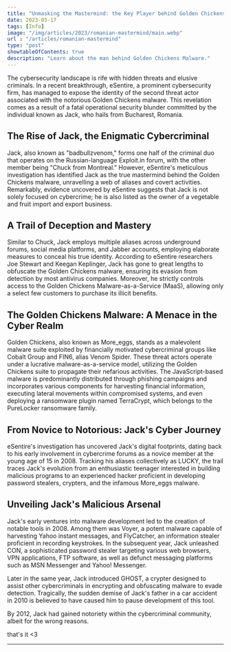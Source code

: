 ```yaml
---
title: "Unmasking the Mastermind: the Key Player behind Golden Chickens Malware"
date: 2023-05-17
tags: [Info]
image: "/img/articles/2023/romanian-mastermind/main.webp"
url : "/articles/romanian-mastermind"
type: "post"
showtableOfContents: true
description: "Learn about the man behind Golden Chickens Malware."
---
```


The cybersecurity landscape is rife with hidden threats and elusive criminals. In a recent breakthrough, eSentire, a prominent cybersecurity firm, has managed to expose the identity of the second threat actor associated with the notorious Golden Chickens malware. This revelation comes as a result of a fatal operational security blunder committed by the individual known as Jack, who hails from Bucharest, Romania. 

## The Rise of Jack, the Enigmatic Cybercriminal

Jack, also known as "badbullzvenom," forms one half of the criminal duo that operates on the Russian-language Exploit.in forum, with the other member being "Chuck from Montreal." However, eSentire's meticulous investigation has identified Jack as the true mastermind behind the Golden Chickens malware, unravelling a web of aliases and covert activities. Remarkably, evidence uncovered by eSentire suggests that Jack is not solely focused on cybercrime; he is also listed as the owner of a vegetable and fruit import and export business.

## A Trail of Deception and Mastery

Similar to Chuck, Jack employs multiple aliases across underground forums, social media platforms, and Jabber accounts, employing elaborate measures to conceal his true identity. According to eSentire researchers Joe Stewart and Keegan Keplinger, Jack has gone to great lengths to obfuscate the Golden Chickens malware, ensuring its evasion from detection by most antivirus companies. Moreover, he strictly controls access to the Golden Chickens Malware-as-a-Service (MaaS), allowing only a select few customers to purchase its illicit benefits.

## The Golden Chickens Malware: A Menace in the Cyber Realm

Golden Chickens, also known as More_eggs, stands as a malevolent malware suite exploited by financially motivated cybercriminal groups like Cobalt Group and FIN6, alias Venom Spider. These threat actors operate under a lucrative malware-as-a-service model, utilizing the Golden Chickens suite to propagate their nefarious activities. The JavaScript-based malware is predominantly distributed through phishing campaigns and incorporates various components for harvesting financial information, executing lateral movements within compromised systems, and even deploying a ransomware plugin named TerraCrypt, which belongs to the PureLocker ransomware family.

## From Novice to Notorious: Jack's Cyber Journey

eSentire's investigation has uncovered Jack's digital footprints, dating back to his early involvement in cybercrime forums as a novice member at the young age of 15 in 2008. Tracking his aliases collectively as LUCKY, the trail traces Jack's evolution from an enthusiastic teenager interested in building malicious programs to an experienced hacker proficient in developing password stealers, crypters, and the infamous More_eggs malware.

## Unveiling Jack's Malicious Arsenal

Jack's early ventures into malware development led to the creation of notable tools in 2008. Among them was Voyer, a potent malware capable of harvesting Yahoo instant messages, and FlyCatcher, an information stealer proficient in recording keystrokes. In the subsequent year, Jack unleashed CON, a sophisticated password stealer targeting various web browsers, VPN applications, FTP software, as well as defunct messaging platforms such as MSN Messenger and Yahoo! Messenger.

Later in the same year, Jack introduced GHOST, a crypter designed to assist other cybercriminals in encrypting and obfuscating malware to evade detection. Tragically, the sudden demise of Jack's father in a car accident in 2010 is believed to have caused him to pause development of this tool.

By 2012, Jack had gained notoriety within the cybercriminal community, albeit for the wrong reasons.




that's it <3

---

  